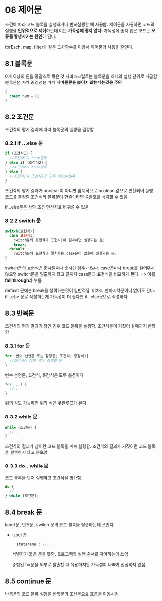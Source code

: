 # 08 제어문

조건에 따라 코드 블록을 실행하거나 반복실행할 때 사용함.
제어문을 사용하면 코드의 실행을 **인위적으로 제어**하는데 이는 **가독성에 좋지 않다.**
가독성에 좋지 않은 코드는 **오류를 발생시키는 원인**이 된다.

forEach, map, filter와 같은 고차함수를 이용해 제어문의 사용을 줄인다.

## 8.1 블록문

0개 이상의 문을 중괄호로 묶은 것
자바스크립트는 블록문을 하나의 실행 단위로 취급함
블록문은 자체 종결성을 가져 **세미콜론을 붙이지 않는다는것을 주의**

```javascript
{
  const num = 0;
}
```

## 8.2 조건문

조건식의 평가 결과에 따라 블록문의 실행을 결정함

### 8.2.1 if ...else 문

```javascript
if (조건식1) {
  //조건식1가 true일때
} else if (조건식2) {
  //조건식2가 true일때
} else {
  //조건식1와 조건식2가 모두 false일때
}
```

조건식의 평가 결과가 boolean이 아니면 암묵적으로 boolean 값으로 변환되어 실행 코드를 결정함
조건식의 블록문이 한줄이라면 중괄호를 생략할 수 있음

if...else문은 삼항 조건 연산자로 바꿔쓸 수 있음

### 8.2.2 switch 문

```javascript
switch(표현식){
  case 표현식1:
    switch문의 표현식과 표현식1이 일치하면 실행되는 문;
    break;
  default :
    switch문의 표현식과 일치하는 case문이 없을때 실행되는 문;
}
```

switch문의 표현식은 문자열이나 숫자인 경우가 많다.
case문마다 break를 걸어주지 않으면 switch문을 탈출하지 않고 끝까지 case문과 표현식을 비교하게 된다.
=> 이를 **fall through**라 부름

default 문에는 break를 생략하는것이 일반적임. 어차피 맨마지막문이니 없어도 된다.
if...else 문로 작성하는게 가독성이 더 좋다면 if...else문으로 작성하자

## 8.3 반복문

조건식의 평가 결과가 참인 경우 코드 블록을 실행함.
조건식을이 거짓이 될때까지 반복함

### 8.3.1 for 문

```javascript
for (변수 선언문 또는 할당문; 조건식; 증감식){
  //조건식이 참인 경우 실행할 문
}
```

변수 선언문, 조건식, 증감식은 모두 옵션이다

```javascript
for (;;) {
  //...
}
```

위의 식도 가능하면 위의 식은 무한루프가 된다.

### 8.3.2 while 문

```javascript
while (조건문) {
  //...
}
```

조건식의 결과가 참이면 코드 블록을 계속 실행함.
조건식의 결과가 거짓이면 코드 블록을 실행하지 않고 종료함.

### 8.3.3 do...while 문

코드 블록을 먼저 실행하고 조건식을 평가함.

```javascript
do {
  //...
} while (조건문);
```

## 8.4 break 문

label 문, 반복문, switch 문의 코드 블록을 탈출하는데 쓰인다

- label 문

  ```javascript
    stateName : //...
  ```

  식별자가 붙은 문을 뜻함. 프로그램의 실행 순서를 제어하는데 쓰임

  중첩된 for문을 외부로 탈출할 때 유용하지만 가독성이 나빠져 권장하지 않음.

## 8.5 continue 문

반복문의 코드 블록 실행을 반복문의 조건문으로 흐름을 이동시킴.
